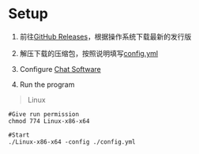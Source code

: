 # Setup
1. 前往[GitHub Releases](https://github.com/nyancatda/ShionBot/releases)，根据操作系统下载最新的发行版

2. 解压下载的压缩包，按照说明填写[config.yml](configyml-template.md)

3. Configure [Chat Software](/SNS-Configuration/README.md)

4. Run the program
> Linux
``` shell
#Give run permission
chmod 774 Linux-x86-x64

#Start
./Linux-x86-x64 -config ./config.yml
```
